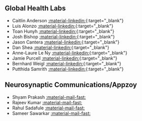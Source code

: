 
## Global Health Labs

+ Caitlin Anderson [:material-linkedin:](https://www.linkedin.com/in/andersoncaitline/){:target="_blank"}
+ Luis Alonzo [:material-linkedin:](https://www.linkedin.com/in/luisalonzo/){:target="_blank"}
+ Toan Hunyh [:material-linkedin:](https://www.linkedin.com/in/huynhtoan/){:target="_blank"}
+ Josh Bishop [:material-linkedin:](https://www.linkedin.com/in/josh-bishop-ph-d-6207324/){:target="_blank"}
+ Jason Cantera [:material-linkedin:](https://www.linkedin.com/in/jason-cantera-87554319/){:target="_blank"}
+ Dan Shea [:material-linkedin:](https://www.linkedin.com/in/sheadan/){:target="_blank"}
+ Anne-Laure Le Ny [:material-linkedin:](https://www.linkedin.com/in/anne-laure-le-ny-a7377a3/){:target="_blank"}
+ Jamie Purcell [:material-linkedin:](https://www.linkedin.com/in/jamie-purcell-phd-098aa65a/){:target="_blank"}
+ Bernhard Weigl [:material-linkedin:](https://www.linkedin.com/in/bernhard-h-weigl-00537b15/){:target="_blank"}
+ Putthida Samrith [:material-linkedin:](https://www.linkedin.com/in/psamrith/){:target="_blank"}

## Neurosynaptic Communications/Appzoy

+ Shyam Prakash [:material-mail-fast:](mailto:shyam.p@appzoy.com)
+ Rajeev Kumar [:material-mail-fast:](mailto:rajeev@neurosynaptic.com)
+ Rahul Sadafule [:material-mail-fast:](mailto:rahul@appzoy.com)
+ Sameer Sawarkar [:material-mail-fast:](mailto:sameer.s@neurosynaptic.com)
